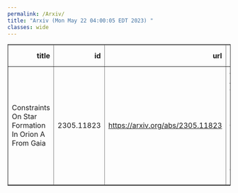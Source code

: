 ```yaml
---
permalink: /Arxiv/
title: "Arxiv (Mon May 22 04:00:05 EDT 2023) "
classes: wide
---
```

<table border="1" class="dataframe">
  <thead>
    <tr style="text-align: right;">
      <th>title</th>
      <th>id</th>
      <th>url</th>
      <th>authors</th>
      <th>Local Authors</th>
    </tr>
  </thead>
  <tbody>
    <tr>
      <td>Constraints On Star Formation In Orion A From Gaia</td>
      <td>2305.11823</td>
      <td><a href="https://arxiv.org/abs/2305.11823" target="_blank">https://arxiv.org/abs/2305.11823</a></td>
      <td>Jairo A. Alzate, Gustavo Bruzual, Marina Kounkel, Gladis Magris, Lee Hartmann, Nuria Calvet, Lyra Cao</td>
      <td>Lyra Cao</td>
    </tr>
  </tbody>
</table>